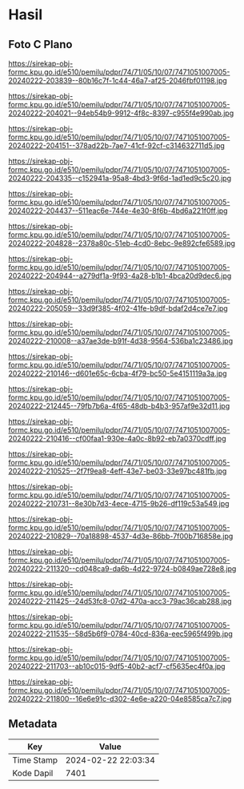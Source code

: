 # Hasil

## Foto C Plano

https://sirekap-obj-formc.kpu.go.id/e510/pemilu/pdpr/74/71/05/10/07/7471051007005-20240222-203839--80b16c7f-1c44-46a7-af25-2046fbf01198.jpg

https://sirekap-obj-formc.kpu.go.id/e510/pemilu/pdpr/74/71/05/10/07/7471051007005-20240222-204021--94eb54b9-9912-4f8c-8397-c955f4e990ab.jpg

https://sirekap-obj-formc.kpu.go.id/e510/pemilu/pdpr/74/71/05/10/07/7471051007005-20240222-204151--378ad22b-7ae7-41cf-92cf-c314632711d5.jpg

https://sirekap-obj-formc.kpu.go.id/e510/pemilu/pdpr/74/71/05/10/07/7471051007005-20240222-204335--c152941a-95a8-4bd3-9f6d-1ad1ed9c5c20.jpg

https://sirekap-obj-formc.kpu.go.id/e510/pemilu/pdpr/74/71/05/10/07/7471051007005-20240222-204437--511eac6e-744e-4e30-8f6b-4bd6a221f0ff.jpg

https://sirekap-obj-formc.kpu.go.id/e510/pemilu/pdpr/74/71/05/10/07/7471051007005-20240222-204828--2378a80c-51eb-4cd0-8ebc-9e892cfe6589.jpg

https://sirekap-obj-formc.kpu.go.id/e510/pemilu/pdpr/74/71/05/10/07/7471051007005-20240222-204944--a279df1a-9f93-4a28-b1b1-4bca20d9dec6.jpg

https://sirekap-obj-formc.kpu.go.id/e510/pemilu/pdpr/74/71/05/10/07/7471051007005-20240222-205059--33d9f385-4f02-41fe-b9df-bdaf2d4ce7e7.jpg

https://sirekap-obj-formc.kpu.go.id/e510/pemilu/pdpr/74/71/05/10/07/7471051007005-20240222-210008--a37ae3de-b91f-4d38-9564-536ba1c23486.jpg

https://sirekap-obj-formc.kpu.go.id/e510/pemilu/pdpr/74/71/05/10/07/7471051007005-20240222-210146--d601e65c-6cba-4f79-bc50-5e4151119a3a.jpg

https://sirekap-obj-formc.kpu.go.id/e510/pemilu/pdpr/74/71/05/10/07/7471051007005-20240222-212445--79fb7b6a-4f65-48db-b4b3-957af9e32d11.jpg

https://sirekap-obj-formc.kpu.go.id/e510/pemilu/pdpr/74/71/05/10/07/7471051007005-20240222-210416--cf00faa1-930e-4a0c-8b92-eb7a0370cdff.jpg

https://sirekap-obj-formc.kpu.go.id/e510/pemilu/pdpr/74/71/05/10/07/7471051007005-20240222-210525--2f7f9ea8-4eff-43e7-be03-33e97bc481fb.jpg

https://sirekap-obj-formc.kpu.go.id/e510/pemilu/pdpr/74/71/05/10/07/7471051007005-20240222-210731--8e30b7d3-4ece-4715-9b26-df119c53a549.jpg

https://sirekap-obj-formc.kpu.go.id/e510/pemilu/pdpr/74/71/05/10/07/7471051007005-20240222-210829--70a18898-4537-4d3e-86bb-7f00b716858e.jpg

https://sirekap-obj-formc.kpu.go.id/e510/pemilu/pdpr/74/71/05/10/07/7471051007005-20240222-211320--cd048ca9-da6b-4d22-9724-b0849ae728e8.jpg

https://sirekap-obj-formc.kpu.go.id/e510/pemilu/pdpr/74/71/05/10/07/7471051007005-20240222-211425--24d53fc8-07d2-470a-acc3-79ac36cab288.jpg

https://sirekap-obj-formc.kpu.go.id/e510/pemilu/pdpr/74/71/05/10/07/7471051007005-20240222-211535--58d5b6f9-0784-40cd-836a-eec5965f499b.jpg

https://sirekap-obj-formc.kpu.go.id/e510/pemilu/pdpr/74/71/05/10/07/7471051007005-20240222-211703--ab10c015-9df5-40b2-acf7-cf5635ec4f0a.jpg

https://sirekap-obj-formc.kpu.go.id/e510/pemilu/pdpr/74/71/05/10/07/7471051007005-20240222-211800--16e6e91c-d302-4e6e-a220-04e8585ca7c7.jpg


## Metadata

| Key        | Value               |
| ---------- | ------------------- |
| Time Stamp | 2024-02-22 22:03:34 |
| Kode Dapil | 7401                |



